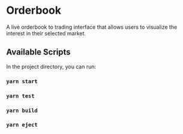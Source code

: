 # Orderbook

A live orderbook to trading interface that allows users to visualize the interest in their selected market.

## Available Scripts

In the project directory, you can run:

### `yarn start`
### `yarn test`
### `yarn build`
### `yarn eject`

